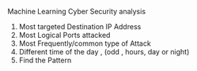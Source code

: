 Machine Learning Cyber Security analysis

1) Most targeted Destination IP Address
2) Most Logical Ports attacked
3) Most Frequently/common type of Attack
4) Different time of the day , (odd , hours, day or night)
5) Find the Pattern
